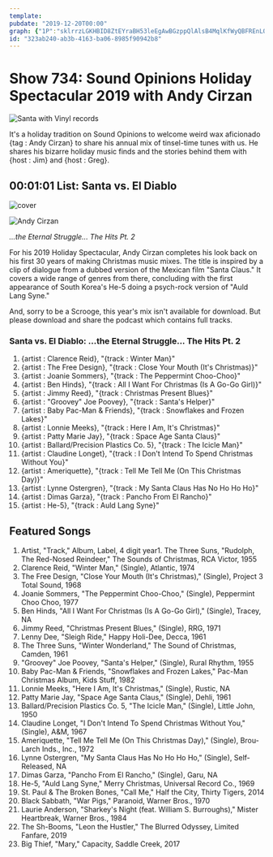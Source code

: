 ```yaml
---
template: 
pubdate: "2019-12-20T00:00"
graph: {"1P":"sklrrzLGKHBID8ZtEYraBH53leEgAwBGzppQlAlsB4MqlKfWyQBFREnLQvfRTo60IYnQPwMWkE5YKUEN2FERuBMr14KMw9MLE20cxKn1fzon3SnQ3pHy9FD2KXl8sxLt6Q29QZrgAvgC4x7SF73cmc"}
id: "323ab240-ab3b-4163-ba06-8985f90942b8"
---
```






# Show 734: Sound Opinions Holiday Spectacular 2019 with Andy Cirzan

![Santa with Vinyl records](https://static.soundopinions.org/images/2019/vinylandy.jpg)

It's a holiday tradition on Sound Opinions to welcome weird wax aficionado {tag : Andy Cirzan} to share his annual mix of tinsel-time tunes with us. He shares his bizarre holiday music finds and the stories behind them with {host : Jim} and {host : Greg}.



## 00:01:01 List: Santa vs. El Diablo

![cover](https://static.soundopinions.org/assets/734/1P0.jpg)

![Andy Cirzan](https://static.soundopinions.org/assets/734/1P1.jpg)

*...the Eternal Struggle... The Hits Pt. 2*

For his 2019 Holiday Spectacular, Andy Cirzan completes his look back on his first 30 years of making Christmas music mixes. The title is inspired by a clip of dialogue from a dubbed version of the Mexican film "Santa Claus." It covers a wide range of genres from there, concluding with the first appearance of South Korea's He-5 doing a psych-rock version of "Auld Lang Syne."

And, sorry to be a Scrooge, this year's mix isn't available for download. But please download and share the podcast which contains full tracks.


### Santa vs. El Diablo: ...the Eternal Struggle... The Hits Pt. 2

1. {artist : Clarence Reid}, "{track : Winter Man}"
2. {artist : The Free Design}, "{track : Close Your Mouth (It's Christmas)}"
3. {artist : Joanie Sommers}, "{track : The Peppermint Choo-Choo}"
4. {artist : Ben Hinds}, "{track : All I Want For Christmas (Is A Go-Go Girl)}"
5. {artist : Jimmy Reed}, "{track : Christmas Present Blues}"
6. {artist : "Groovey" Joe Poovey}, "{track : Santa's Helper}"
7. {artist : Baby Pac-Man & Friends}, "{track : Snowflakes and Frozen Lakes}"
8. {artist : Lonnie Meeks}, "{track : Here I Am, It's Christmas}"
9. {artist : Patty Marie Jay}, "{track : Space Age Santa Claus}"
10. {artist : Ballard/Precision Plastics Co. 5}, "{track : The Icicle Man}"
11. {artist : Claudine Longet}, "{track : I Don't Intend To Spend Christmas Without You}"
12. {artist : Ameriquette}, "{track : Tell Me Tell Me (On This Christmas Day)}"
13. {artist : Lynne Ostergren}, "{track : My Santa Claus Has No Ho Ho Ho}"
14. {artist : Dimas Garza}, "{track : Pancho From El Rancho}"
15. {artist : He-5}, "{track : Auld Lang Syne}"



## Featured Songs

1. Artist, "Track," Album, Label, 4 digit year1. The Three Suns, "Rudolph, The Red-Nosed Reindeer," The Sounds of Christmas, RCA Victor, 1955
2. Clarence Reid, "Winter Man," (Single), Atlantic, 1974
3. The Free Design, "Close Your Mouth (It's Christmas)," (Single), Project 3 Total Sound, 1968
4. Joanie Sommers, "The Peppermint Choo-Choo," (Single), Peppermint Choo Choo, 1977
5. Ben Hinds, "All I Want For Christmas (Is A Go-Go Girl)," (Single), Tracey, NA
6. Jimmy Reed, "Christmas Present Blues," (Single), RRG, 1971
7. Lenny Dee, "Sleigh Ride," Happy Holi-Dee, Decca, 1961
8. The Three Suns, "Winter Wonderland," The Sound of Christmas, Camden, 1961
9. "Groovey" Joe Poovey, "Santa's Helper," (Single), Rural Rhythm, 1955
10. Baby Pac-Man & Friends, "Snowflakes and Frozen Lakes," Pac-Man Christmas Album, Kids Stuff, 1982
11. Lonnie Meeks, "Here I Am, It's Christmas," (Single), Rustic, NA
12. Patty Marie Jay, "Space Age Santa Claus," (Single), Dehli, 1961
13. Ballard/Precision Plastics Co. 5, "The Icicle Man," (Single), Little John, 1950
14. Claudine Longet, "I Don't Intend To Spend Christmas Without You," (Single), A&M, 1967
15. Ameriquette, "Tell Me Tell Me (On This Christmas Day)," (Single), Brou-Larch Inds., Inc., 1972
16. Lynne Ostergren, "My Santa Claus Has No Ho Ho Ho," (Single), Self-Released, NA
17. Dimas Garza, "Pancho From El Rancho," (Single), Garu, NA
18. He-5, "Auld Lang Syne," Merry Christmas, Universal Record Co., 1969
19. St. Paul & The Broken Bones, "Call Me," Half the City, Thirty Tigers, 2014
20. Black Sabbath, "War Pigs," Paranoid, Warner Bros., 1970
21. Laurie Anderson, "Sharkey's Night (feat. William S. Burroughs)," Mister Heartbreak, Warner Bros., 1984
22. The Sh-Booms, "Leon the Hustler," The Blurred Odyssey, Limited Fanfare, 2019
23. Big Thief, "Mary," Capacity, Saddle Creek, 2017